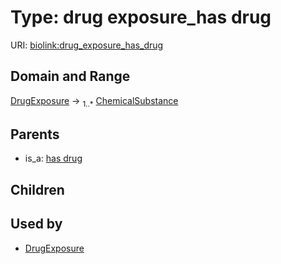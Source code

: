 
# Type: drug exposure_has drug




URI: [biolink:drug_exposure_has_drug](https://w3id.org/biolink/vocab/drug_exposure_has_drug)


## Domain and Range

[DrugExposure](DrugExposure.md) ->  <sub>1..*</sub> [ChemicalSubstance](ChemicalSubstance.md)

## Parents

 *  is_a: [has drug](has_drug.md)

## Children


## Used by

 * [DrugExposure](DrugExposure.md)

